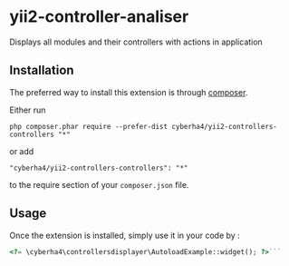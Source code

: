 yii2-controller-analiser
========================
Displays all modules and their controllers with actions in application

Installation
------------

The preferred way to install this extension is through [composer](http://getcomposer.org/download/).

Either run

```
php composer.phar require --prefer-dist cyberha4/yii2-controllers-controllers "*"
```

or add

```
"cyberha4/yii2-controllers-controllers": "*"
```

to the require section of your `composer.json` file.


Usage
-----

Once the extension is installed, simply use it in your code by  :

```php
<?= \cyberha4\controllersdisplayer\AutoloadExample::widget(); ?>```